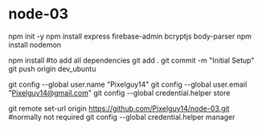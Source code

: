 # node-03

npm init -y
npm install express firebase-admin bcryptjs body-parser
npm install nodemon

npm install #to add all dependencies
git add .
git commit -m "Initial Setup"
git push origin dev_ubuntu

git config --global user.name "Pixelguy14"
git config --global user.email "Pixelguy14@gmail.com"
git config --global credential.helper store

git remote set-url origin https://github.com/Pixelguy14/node-03.git #normally not required
git config --global credential.helper manager


